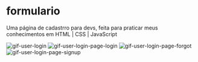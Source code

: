 # formulario
 Uma página de cadastrro para devs, feita para praticar meus conhecimentos em HTML | CSS | JavaScript



![gif-user-login](https://user-images.githubusercontent.com/91165415/156467354-88d016e3-9a82-4268-91bd-03e6c7c1d5d7.gif)
![gif-user-login-page-login](https://user-images.githubusercontent.com/91165415/156818877-039e3c18-b666-4dab-b01f-69e555981467.gif)
![gif-user-login-page-forgot](https://user-images.githubusercontent.com/91165415/156818901-65616300-b4ad-42b8-885b-718651ef2ca9.gif)
![gif-user-login-page-signup](https://user-images.githubusercontent.com/91165415/156818914-2f1f2190-161d-420f-bef7-af5d10834c2e.gif)
